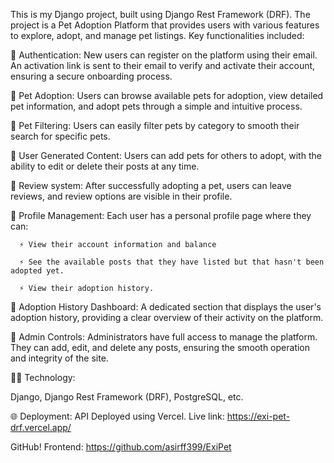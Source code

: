 This is my Django project, built using Django Rest Framework (DRF). The project is a Pet Adoption Platform that provides users with various features to explore, adopt, and manage pet listings. Key functionalities included: 

💫 Authentication: New users can register on the platform using their email. An activation link is sent to their email to verify and activate their account, ensuring a secure onboarding process.

💫 Pet Adoption: Users can browse available pets for adoption, view detailed pet information, and adopt pets through a simple and intuitive process.

💫 Pet Filtering: Users can easily filter pets by category to smooth their search for specific pets.

💫 User Generated Content: Users can add pets for others to adopt, with the ability to edit or delete their posts at any time.

💫 Review system: After successfully adopting a pet, users can leave reviews, and review options are visible in their profile.

💫 Profile Management: Each user has a personal profile page where they can:

      ⚡ View their account information and balance 
      
      ⚡ See the available posts that they have listed but that hasn't been adopted yet.
      
      ⚡ View their adoption history.

💫 Adoption History Dashboard: A dedicated section that displays the user's adoption history, providing a clear overview of their activity on the platform.

💫 Admin Controls: Administrators have full access to manage the platform. They can add, edit, and delete any posts, ensuring the smooth operation and integrity of the site.
 

🧑‍💻 Technology: 

Django, Django Rest Framework (DRF), PostgreSQL, etc.

🌐 Deployment: API Deployed using Vercel.
Live link: https://exi-pet-drf.vercel.app/

GitHub!
Frontend: https://github.com/asirff399/ExiPet
